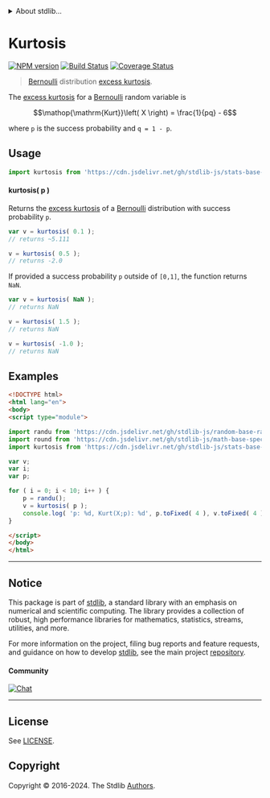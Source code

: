 <!--

@license Apache-2.0

Copyright (c) 2018 The Stdlib Authors.

Licensed under the Apache License, Version 2.0 (the "License");
you may not use this file except in compliance with the License.
You may obtain a copy of the License at

   http://www.apache.org/licenses/LICENSE-2.0

Unless required by applicable law or agreed to in writing, software
distributed under the License is distributed on an "AS IS" BASIS,
WITHOUT WARRANTIES OR CONDITIONS OF ANY KIND, either express or implied.
See the License for the specific language governing permissions and
limitations under the License.

-->


<details>
  <summary>
    About stdlib...
  </summary>
  <p>We believe in a future in which the web is a preferred environment for numerical computation. To help realize this future, we've built stdlib. stdlib is a standard library, with an emphasis on numerical and scientific computation, written in JavaScript (and C) for execution in browsers and in Node.js.</p>
  <p>The library is fully decomposable, being architected in such a way that you can swap out and mix and match APIs and functionality to cater to your exact preferences and use cases.</p>
  <p>When you use stdlib, you can be absolutely certain that you are using the most thorough, rigorous, well-written, studied, documented, tested, measured, and high-quality code out there.</p>
  <p>To join us in bringing numerical computing to the web, get started by checking us out on <a href="https://github.com/stdlib-js/stdlib">GitHub</a>, and please consider <a href="https://opencollective.com/stdlib">financially supporting stdlib</a>. We greatly appreciate your continued support!</p>
</details>

# Kurtosis

[![NPM version][npm-image]][npm-url] [![Build Status][test-image]][test-url] [![Coverage Status][coverage-image]][coverage-url] <!-- [![dependencies][dependencies-image]][dependencies-url] -->

> [Bernoulli][bernoulli-distribution] distribution [excess kurtosis][kurtosis].

<!-- Section to include introductory text. Make sure to keep an empty line after the intro `section` element and another before the `/section` close. -->

<section class="intro">

The [excess kurtosis][kurtosis] for a [Bernoulli][bernoulli-distribution] random variable is

<!-- <equation class="equation" label="eq:bernoulli_kurtosis" align="center" raw="\operatorname{Kurt}\left( X \right) = \frac{1}{pq} - 6" alt="Excess kurtosis for a Bernoulli distribution."> -->

```math
\mathop{\mathrm{Kurt}}\left( X \right) = \frac{1}{pq} - 6
```

<!-- <div class="equation" align="center" data-raw-text="\operatorname{Kurt}\left( X \right) = \frac{1}{pq} - 6" data-equation="eq:bernoulli_kurtosis">
    <img src="https://cdn.jsdelivr.net/gh/stdlib-js/stdlib@591cf9d5c3a0cd3c1ceec961e5c49d73a68374cb/lib/node_modules/@stdlib/stats/base/dists/bernoulli/kurtosis/docs/img/equation_bernoulli_kurtosis.svg" alt="Excess kurtosis for a Bernoulli distribution.">
    <br>
</div> -->

<!-- </equation> -->

where `p` is the success probability and `q = 1 - p`.

</section>

<!-- /.intro -->

<!-- Package usage documentation. -->



<section class="usage">

## Usage

```javascript
import kurtosis from 'https://cdn.jsdelivr.net/gh/stdlib-js/stats-base-dists-bernoulli-kurtosis@esm/index.mjs';
```

#### kurtosis( p )

Returns the [excess kurtosis][kurtosis] of a [Bernoulli][bernoulli-distribution] distribution with success probability `p`.

```javascript
var v = kurtosis( 0.1 );
// returns ~5.111

v = kurtosis( 0.5 );
// returns -2.0
```

If provided a success probability `p` outside of `[0,1]`, the function returns `NaN`.

```javascript
var v = kurtosis( NaN );
// returns NaN

v = kurtosis( 1.5 );
// returns NaN

v = kurtosis( -1.0 );
// returns NaN
```

</section>

<!-- /.usage -->

<!-- Package usage notes. Make sure to keep an empty line after the `section` element and another before the `/section` close. -->

<section class="notes">

</section>

<!-- /.notes -->

<!-- Package usage examples. -->

<section class="examples">

## Examples

<!-- eslint no-undef: "error" -->

```html
<!DOCTYPE html>
<html lang="en">
<body>
<script type="module">

import randu from 'https://cdn.jsdelivr.net/gh/stdlib-js/random-base-randu@esm/index.mjs';
import round from 'https://cdn.jsdelivr.net/gh/stdlib-js/math-base-special-round@esm/index.mjs';
import kurtosis from 'https://cdn.jsdelivr.net/gh/stdlib-js/stats-base-dists-bernoulli-kurtosis@esm/index.mjs';

var v;
var i;
var p;

for ( i = 0; i < 10; i++ ) {
    p = randu();
    v = kurtosis( p );
    console.log( 'p: %d, Kurt(X;p): %d', p.toFixed( 4 ), v.toFixed( 4 ) );
}

</script>
</body>
</html>
```

</section>

<!-- /.examples -->

<!-- Section to include cited references. If references are included, add a horizontal rule *before* the section. Make sure to keep an empty line after the `section` element and another before the `/section` close. -->

<section class="references">

</section>

<!-- /.references -->

<!-- Section for related `stdlib` packages. Do not manually edit this section, as it is automatically populated. -->

<section class="related">

</section>

<!-- /.related -->

<!-- Section for all links. Make sure to keep an empty line after the `section` element and another before the `/section` close. -->


<section class="main-repo" >

* * *

## Notice

This package is part of [stdlib][stdlib], a standard library with an emphasis on numerical and scientific computing. The library provides a collection of robust, high performance libraries for mathematics, statistics, streams, utilities, and more.

For more information on the project, filing bug reports and feature requests, and guidance on how to develop [stdlib][stdlib], see the main project [repository][stdlib].

#### Community

[![Chat][chat-image]][chat-url]

---

## License

See [LICENSE][stdlib-license].


## Copyright

Copyright &copy; 2016-2024. The Stdlib [Authors][stdlib-authors].

</section>

<!-- /.stdlib -->

<!-- Section for all links. Make sure to keep an empty line after the `section` element and another before the `/section` close. -->

<section class="links">

[npm-image]: http://img.shields.io/npm/v/@stdlib/stats-base-dists-bernoulli-kurtosis.svg
[npm-url]: https://npmjs.org/package/@stdlib/stats-base-dists-bernoulli-kurtosis

[test-image]: https://github.com/stdlib-js/stats-base-dists-bernoulli-kurtosis/actions/workflows/test.yml/badge.svg?branch=v0.2.1
[test-url]: https://github.com/stdlib-js/stats-base-dists-bernoulli-kurtosis/actions/workflows/test.yml?query=branch:v0.2.1

[coverage-image]: https://img.shields.io/codecov/c/github/stdlib-js/stats-base-dists-bernoulli-kurtosis/main.svg
[coverage-url]: https://codecov.io/github/stdlib-js/stats-base-dists-bernoulli-kurtosis?branch=main

<!--

[dependencies-image]: https://img.shields.io/david/stdlib-js/stats-base-dists-bernoulli-kurtosis.svg
[dependencies-url]: https://david-dm.org/stdlib-js/stats-base-dists-bernoulli-kurtosis/main

-->

[chat-image]: https://img.shields.io/gitter/room/stdlib-js/stdlib.svg
[chat-url]: https://app.gitter.im/#/room/#stdlib-js_stdlib:gitter.im

[stdlib]: https://github.com/stdlib-js/stdlib

[stdlib-authors]: https://github.com/stdlib-js/stdlib/graphs/contributors

[umd]: https://github.com/umdjs/umd
[es-module]: https://developer.mozilla.org/en-US/docs/Web/JavaScript/Guide/Modules

[deno-url]: https://github.com/stdlib-js/stats-base-dists-bernoulli-kurtosis/tree/deno
[deno-readme]: https://github.com/stdlib-js/stats-base-dists-bernoulli-kurtosis/blob/deno/README.md
[umd-url]: https://github.com/stdlib-js/stats-base-dists-bernoulli-kurtosis/tree/umd
[umd-readme]: https://github.com/stdlib-js/stats-base-dists-bernoulli-kurtosis/blob/umd/README.md
[esm-url]: https://github.com/stdlib-js/stats-base-dists-bernoulli-kurtosis/tree/esm
[esm-readme]: https://github.com/stdlib-js/stats-base-dists-bernoulli-kurtosis/blob/esm/README.md
[branches-url]: https://github.com/stdlib-js/stats-base-dists-bernoulli-kurtosis/blob/main/branches.md

[stdlib-license]: https://raw.githubusercontent.com/stdlib-js/stats-base-dists-bernoulli-kurtosis/main/LICENSE

[bernoulli-distribution]: https://en.wikipedia.org/wiki/Bernoulli_distribution

[kurtosis]: https://en.wikipedia.org/wiki/Kurtosis

</section>

<!-- /.links -->
